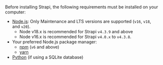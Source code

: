 Before installing Strapi, the following requirements must be installed on your computer:

- [Node.js](https://nodejs.org): Only Maintenance and LTS versions are supported (`v16`, `v18`, and `v20`).
    - Node v18.x is recommended for Strapi `v4.3.9` and above
    - Node v16.x is recommended for Strapi `v4.0.x` to `v4.3.8`.
- Your preferred Node.js package manager:
  - [npm](https://docs.npmjs.com/cli/v6/commands/npm-install) (`v6` and above)
  - [yarn](https://yarnpkg.com/getting-started/install)
- [Python](https://www.python.org/downloads/) (if using a SQLite database)
